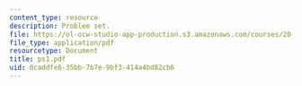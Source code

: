 ```yaml
---
content_type: resource
description: Problem set.
file: https://ol-ocw-studio-app-production.s3.amazonaws.com/courses/20-106j-systems-microbiology-fall-2006/0caddfe635bb7b7e9bf3414a4bd82cb6_ps1.pdf
file_type: application/pdf
resourcetype: Document
title: ps1.pdf
uid: 0caddfe6-35bb-7b7e-9bf3-414a4bd82cb6
---
```

